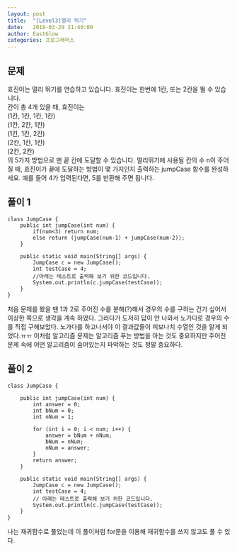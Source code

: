 ```yaml
---
layout: post
title:  "[Level3]멀리 뛰기"
date:   2018-03-29 21:40:00
author: EastGlow
categories: 프로그래머스
---
```

## 문제

효진이는 멀리 뛰기를 연습하고 있습니다. 효진이는 한번에 1칸, 또는 2칸을 뛸 수 있습니다.  
칸이 총 4개 있을 때, 효진이는  
(1칸, 1칸, 1칸, 1칸)  
(1칸, 2칸, 1칸)  
(1칸, 1칸, 2칸)  
(2칸, 1칸, 1칸)  
(2칸, 2칸)  
의 5가지 방법으로 맨 끝 칸에 도달할 수 있습니다. 멀리뛰기에 사용될 칸의 수 n이 주어질 때, 효진이가 끝에 도달하는 방법이 몇 가지인지 출력하는 jumpCase 함수를 완성하세요. 예를 들어 4가 입력된다면, 5를 반환해 주면 됩니다.


## 풀이 1
~~~
class JumpCase {
    public int jumpCase(int num) {
        if(num<3) return num;
        else return (jumpCase(num-1) + jumpCase(num-2));
    }

    public static void main(String[] args) {
        JumpCase c = new JumpCase();
        int testCase = 4;
        //아래는 테스트로 출력해 보기 위한 코드입니다.
        System.out.println(c.jumpCase(testCase));
    }
}
~~~
처음 문제를 봤을 땐 1과 2로 주어진 수를 분해(?)해서 경우의 수를 구하는 건가 싶어서 이상한 쪽으로 생각을 계속 하였다. 그러다가 도저히 답이 안 나와서 노가다로 경우의 수를 직접 구해보았다. 노가다를 하고나서야 이 결과값들이 피보나치 수열인 것을 알게 되었다.ㅠㅠ 이처럼 알고리즘 문제는 알고리즘 푸는 방법을 아는 것도 중요하지만 주어진 문제 속에 어떤 알고리즘이 숨어있는지 파악하는 것도 정말 중요하다.

## 풀이 2
~~~
class JumpCase {

    public int jumpCase(int num) {
        int answer = 0;
        int bNum = 0;
        int nNum = 1;

        for (int i = 0; i < num; i++) {
            answer = bNum + nNum;
            bNum = nNum;
            nNum = answer;
        }
        return answer;
    }

    public static void main(String[] args) {
        JumpCase c = new JumpCase();
        int testCase = 4;
        // 아래는 테스트로 출력해 보기 위한 코드입니다.
        System.out.println(c.jumpCase(testCase));
    }
}
~~~
나는 재귀함수로 풀었는데 이 풀이처럼 for문을 이용해 재귀함수를 쓰지 않고도 풀 수 있다.